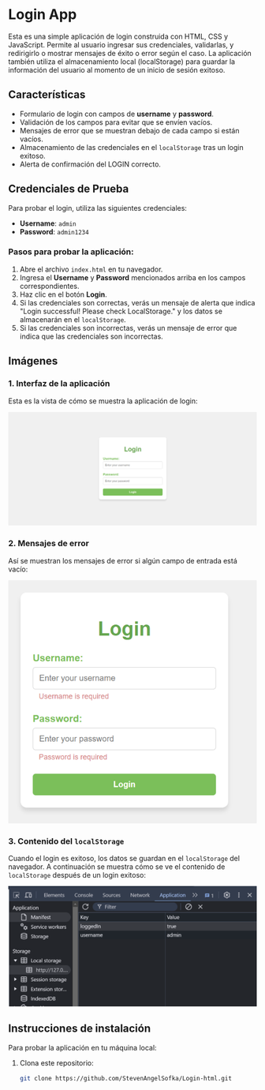 # Login App

Esta es una simple aplicación de login construida con HTML, CSS y JavaScript. Permite al usuario ingresar sus credenciales, validarlas, y redirigirlo o mostrar mensajes de éxito o error según el caso. La aplicación también utiliza el almacenamiento local (localStorage) para guardar la información del usuario al momento de un inicio de sesión exitoso.

## Características

- Formulario de login con campos de **username** y **password**.
- Validación de los campos para evitar que se envíen vacíos.
- Mensajes de error que se muestran debajo de cada campo si están vacíos.
- Almacenamiento de las credenciales en el `localStorage` tras un login exitoso.
- Alerta de confirmación del LOGIN correcto.

## Credenciales de Prueba

Para probar el login, utiliza las siguientes credenciales:

- **Username**: `admin`
- **Password**: `admin1234`

### **Pasos para probar la aplicación:**
1. Abre el archivo `index.html` en tu navegador.
2. Ingresa el **Username** y **Password** mencionados arriba en los campos correspondientes.
3. Haz clic en el botón **Login**.
4. Si las credenciales son correctas, verás un mensaje de alerta que indica "Login successful! Please check LocalStorage." y los datos se almacenarán en el `localStorage`.
5. Si las credenciales son incorrectas, verás un mensaje de error que indica que las credenciales son incorrectas.

## Imágenes

### 1. Interfaz de la aplicación
Esta es la vista de cómo se muestra la aplicación de login:

![Interfaz de la aplicación](./img/login.png)

### 2. Mensajes de error
Así se muestran los mensajes de error si algún campo de entrada está vacío:

![Mensajes de error](./img/error.png)

### 3. Contenido del `localStorage`
Cuando el login es exitoso, los datos se guardan en el `localStorage` del navegador. A continuación se muestra cómo se ve el contenido de `localStorage` después de un login exitoso:

![Contenido del localStorage](./img/localStorage.png)

## Instrucciones de instalación

Para probar la aplicación en tu máquina local:

1. Clona este repositorio:

   ```bash
   git clone https://github.com/StevenAngelSofka/Login-html.git